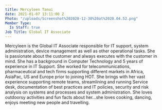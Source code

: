 ```yaml
---
title: Mercyleen Tanui
date: 2021-01-07 13:11:00 Z
Photo: "/uploads/Screenshot%202020-12-30%20at%2020.04.52.png"
Member Type:
  Is Staff: true
Job Title: Global IT Associate
---
```


Mercyleen is the Global IT Associate responsible for IT support, system administration, device management as well as other operational tasks. She is passionate about the customer and always executes with the customer in mind. She has a background in Computer Technology and 5 years of experience in IT Support. She worked for telecommunications, pharmaceutical and tech firms supporting different markets in Africa, AsiaPac, US and Europe prior to joining HOT. She brings with her vast experience supporting remote teams, streamlining and running Service desk, documentation of best practices and IT policies, security and risk analysis on systems and processes and system administration. She loves outdoorsy activities and fun facts about her...she loves cooking, dancing, enjoys meeting new people and travelling. 